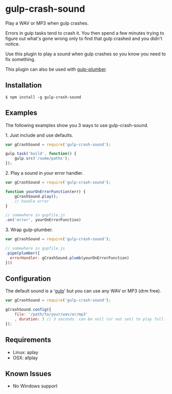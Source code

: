 gulp-crash-sound
========

Play a WAV or MP3 when gulp crashes.

Errors in gulp tasks tend to crash it. You then spend a few minutes trying to figure out what's gone wrong only to find that gulp crashed and you didn't notice.

Use this plugin to play a sound when gulp crashes so you know you need to fix something.

This plugin can also be used with [gulp-plumber][1].


Installation
--------

    $ npm install -g gulp-crash-sound


Examples
--------

The following examples show you 3 ways to use gulp-crash-sound.

1\. Just include and use defaults.
```javascript
var gCrashSound = require('gulp-crash-sound');

gulp.task('build', function() {
	gulp.src('/some/paths');
});
```

2\. Play a sound in your error handler.
```javascript
var gCrashSound = require('gulp-crash-sound');

function yourOnErrorFunction(err) {
	gCrashSound.play();
	// handle error
}

// somewhere in gupfile.js
.on('error', yourOnErrorFunction)
```

3\. Wrap gulp-plumber.
```javascript
var gCrashSound = require('gulp-crash-sound');

// somewhere in gupfile.js
.pipe(plumber({
  errorHandler: gCrashSound.plumb(yourOnErrorFunction)
}))
```


Configuration
--------

The default sound is a '[gulp][2]' but you can use any WAV or MP3 (drm free).

```javascript
var gCrashSound = require('gulp-crash-sound');

gCrashSound.config({
	file: '/path/to/your/wav/or/mp3'
	, duration: 3 // 3 seconds. can be null (or not set) to play full length which is the default
});
```

Requirements
--------

* Linux: aplay
* OSX:   afplay



Known Issues
--------

* No Windows support


  [1]: https://www.npmjs.org/package/gulp-plumber
  [2]: https://raw.githubusercontent.com/zacbarton/gulp-crash-sound/master/sounds/gulp.wav